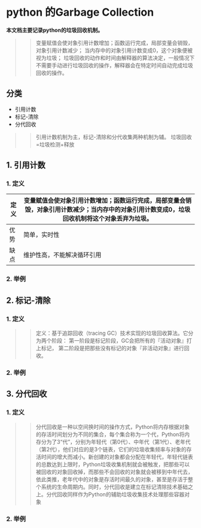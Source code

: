 # python 的Garbage Collection

**本文档主要记录python的垃圾回收机制。**
>> 变量赋值会使对象引用计数增加；函数运行完成，局部变量会销毁，对象引用计数减少；
>> 当内存中的对象引用计数变成0，这个对象便被视为垃圾；
>> 垃圾回收的动作和时间由解释器的算法决定，一般情况下不需要手动进行垃圾回收的操作，解释器会在特定时间自动完成垃圾回收的操作。

## 分类

- 引用计数
- 标记-清除
- 分代回收

>> 引用计数机制为主，标记-清除和分代收集两种机制为辅。
>> 垃圾回收=垃圾检测+释放

## 1. 引用计数

### 1. 定义

| 定义 | 变量赋值会使对象引用计数增加；函数运行完成，局部变量会销毁，对象引用计数减少；当内存中的对象引用计数变成0，垃圾回收机制将这个对象丢弃为垃圾。 |
| ---- | ------------------------------------------------------------ |
| 优势 | 简单，实时性                                                 |
| 缺点 | 维护性高，不能解决循环引用                                   |

### 2. 举例

## 2. 标记-清除

### 1. 定义

>> 定义：基于追踪回收（tracing GC）技术实现的垃圾回收算法。它分为两个阶段：
    第一阶段是标记阶段，GC会把所有的『活动对象』打上标记，
    第二阶段是把那些没有标记的对象『非活动对象』进行回收。
>> 

### 2. 举例

## 3. 分代回收
### 1. 定义
>> 分代回收是一种以空间换时间的操作方式，Python将内存根据对象的存活时间划分为不同的集合，每个集合称为一个代，Python将内存分为了3“代”，分别为年轻代（第0代）、中年代（第1代）、老年代（第2代），他们对应的是3个链表，它们的垃圾收集频率与对象的存活时间的增大而减小。新创建的对象都会分配在年轻代，年轻代链表的总数达到上限时，Python垃圾收集机制就会被触发，把那些可以被回收的对象回收掉，而那些不会回收的对象就会被移到中年代去，依此类推，老年代中的对象是存活时间最久的对象，甚至是存活于整个系统的生命周期内。同时，分代回收是建立在标记清除技术基础之上。分代回收同样作为Python的辅助垃圾收集技术处理那些容器对象

### 2. 举例